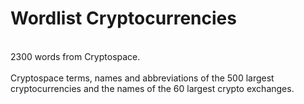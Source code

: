 # Wordlist Cryptocurrencies 
<br>
2300 words from Cryptospace.
<br>
<br>
Cryptospace terms, names and abbreviations of the 500 largest cryptocurrencies 
and the names of the 60 largest crypto exchanges.
